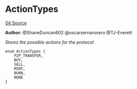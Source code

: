 # ActionTypes
[Git Source](https://github.com/thrackle-io/tron/blob/826eee0e9167e4ceebe5bb3df2058b377df8b6bc/src/common/ActionEnum.sol)

**Author:**
@ShaneDuncan602 @oscarsernarosero @TJ-Everett

*Stores the possible actions for the protocol*


```solidity
enum ActionTypes {
    P2P_TRANSFER,
    BUY,
    SELL,
    MINT,
    BURN,
    NONE
}
```

